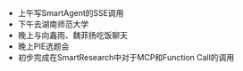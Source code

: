 - 上午写SmartAgent的SSE调用
- 下午去湖南师范大学
- 晚上与向鑫雨、魏菲扬吃饭聊天
- 晚上PIE选题会
- 初步完成在SmartResearch中对于MCP和Function Call的调用